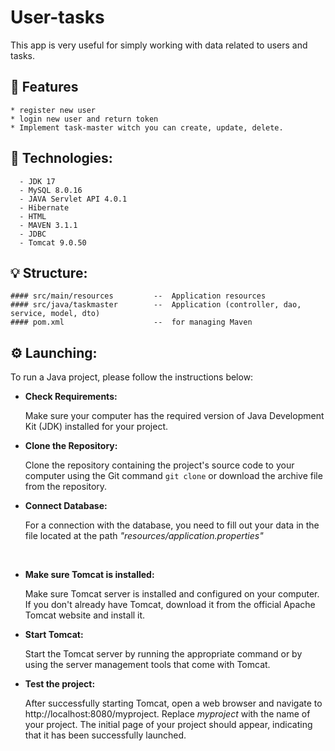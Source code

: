 # User-tasks
This app is very useful for simply working with data related to users and tasks. 

## 🎯 Features

    * register new user
    * login new user and return token 
    * Implement task-master witch you can create, update, delete. 

## 🤖 Technologies:
      - JDK 17
      - MySQL 8.0.16
      - JAVA Servlet API 4.0.1
      - Hibernate
      - HTML
      - MAVEN 3.1.1
      - JDBC
      - Tomcat 9.0.50

## 💡 Structure:
    #### src/main/resources         --  Application resources
    #### src/java/taskmaster        --  Application (controller, dao, service, model, dto)
    #### pom.xml                    --  for managing Maven

## ⚙️ Launching:
To run a Java project, please follow the instructions below:
* <b>Check Requirements: </b> <p>Make sure your computer has
  the required version of Java Development Kit (JDK)
  installed for your project. <br>


* <b>Clone the Repository:</b> <p> Clone the repository containing
  the project's source code to your computer
  using the Git command `git clone` or download
  the archive file from the repository. <br>


* <b>Connect Database:</b> <p> For a connection with the database, 
you need to fill out your data in the file located at the 
path <i>"resources/application.properties"</i>
<br>


* <b>Make sure Tomcat is installed: </b> <p> Make sure Tomcat server is installed
  and configured on your computer. If you don't already have Tomcat,
  download it from the official Apache Tomcat website and install it. <br>


* <b>Start Tomcat: </b> <p> Start the Tomcat server by running
  the appropriate command or by using
  the server management tools that come with Tomcat.  <br>


* <b>Test the project: </b> <p>After successfully starting Tomcat,
  open a web browser and navigate to http://localhost:8080/myproject.
  Replace <i>myproject</i> with the name of your project.
  The initial page of your project should appear,
  indicating that it has been successfully launched.
